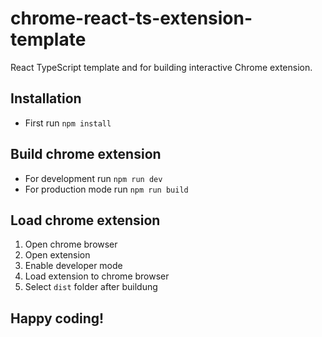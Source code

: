 # chrome-react-ts-extension-template

React TypeScript template and for building interactive Chrome extension.

## Installation

* First run ```npm install```

## Build chrome extension

* For development run ```npm run dev```
* For production mode run ```npm run build```

## Load chrome extension

1. Open chrome browser
2. Open extension
3. Enable developer mode
4. Load extension to chrome browser
5. Select ```dist``` folder after buildung

## Happy coding!